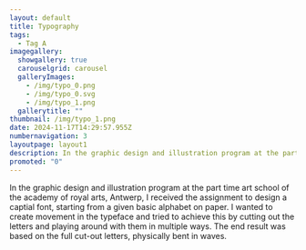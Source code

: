 ```yaml
---
layout: default
title: Typography
tags:
  - Tag A
imagegallery:
  showgallery: true
  carouselgrid: carousel
  galleryImages:
    - /img/typo_0.png
    - /img/typo_0.svg
    - /img/typo_1.png
  gallerytitle: ""
thumbnail: /img/typo_1.png
date: 2024-11-17T14:29:57.955Z
numbernavigation: 3
layoutpage: layout1
description: In the graphic design and illustration program at the part time art school of the academy of royal arts, Antwerp, I received the assignment to design a captial font, starting from a given basic alphabet on paper. I wanted to create movement in the typeface and tried to achieve this by cutting out the letters and playing around with them in multiple ways. The end result was based on the full cut-out letters, physically bent in waves.
promoted: "0"
---
```

In the graphic design and illustration program at the part time art school of the academy of royal arts, Antwerp, I received the assignment to design a captial font, starting from a given basic alphabet on paper. I wanted to create movement in the typeface and tried to achieve this by cutting out the letters and playing around with them in multiple ways. 
The end result was based on the full cut-out letters, physically bent in waves. 